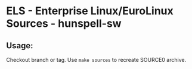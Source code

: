 # ELS - Enterprise Linux/EuroLinux Sources - hunspell-sw
 
## Usage:
  Checkout branch or tag. Use `make sources` to recreate  SOURCE0 archive.
